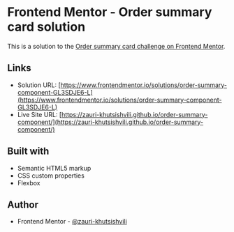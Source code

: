 # Frontend Mentor - Order summary card solution

This is a solution to the [Order summary card challenge on Frontend Mentor](https://www.frontendmentor.io/challenges/order-summary-component-QlPmajDUj).

## Links

- Solution URL: [https://www.frontendmentor.io/solutions/order-summary-component-GL3SDJE6-L](https://www.frontendmentor.io/solutions/order-summary-component-GL3SDJE6-L)
- Live Site URL: [https://zauri-khutsishvili.github.io/order-summary-component/](https://zauri-khutsishvili.github.io/order-summary-component/)

## Built with

- Semantic HTML5 markup
- CSS custom properties
- Flexbox

## Author

- Frontend Mentor - [@zauri-khutsishvili](https://www.frontendmentor.io/profile/zauri-khutsishvili)
